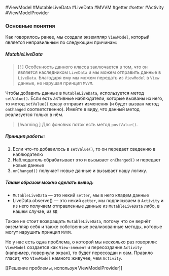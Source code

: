 #ViewModel #MutableLiveData #LiveData #MVVM #getter #setter #Activity #ViewModelProvider
### Основные понятия

Как говорилось ранее, мы создали экземпляр `ViewModel`, который является неправильным по следующим причинам:
##### MutableLiveData 

>[! ] Особенность данного класса заключается в том, что он является наследником `LiveData` и мы можем отправить данные в `LiveData`. Благодаря ему мы можем передать из `ViewModel` в `View` данные, не нарушая принцип `MVVM`. 

Чтобы добавить данные в `MutableLiveData`, используется метод `setValue()`. Если есть активные наблюдатели, которые вызваны из него, то метод `setValue()` сразу отправит изменения (и будет вызван метод `onChanged` соответственно). Имейте в виду, что данный метод реализуется только в нём. 

>[!warning ] Для фоновых поток есть метод `postValue()`.
##### Принцип работы:

1. Если что-то добавилось в `setValue()`, то он передает сведению в наблюдателю 
2. Наблюдатель обрабатывает это и вызывает `onChanged()` и передает новые данные
3. `onChanged()` получает новые данные и вызывает нашу логику.

##### Таким образом можно сделать вывод:

- `MutableLiveData` — это некий `setter`, мы в него кладем данные
- LiveData.observe() — это некий `getter`, мы подписываем в `Activity` и из него получаем отправленные данные из `MutableLiveData` либо, в нашем случае, из `БД`

Также не стоит возвращать `MutableLiveData`, потому что он вернёт экземпляр себя и также собственные реализованные методы, которые могут нарушить принцип `MVVM`.

Но у нас есть одна проблема, о которой мы несколько раз говорили: `ViewModel` создается как `View-элемент` и пересоздание `Activity` (например, повернули экран), то будет пересоздан и сам. Правило гласит, что `VIewModel` намного живучее, чем `Activity`.

[[Решение проблемы, используя ViewModelProvider]]


